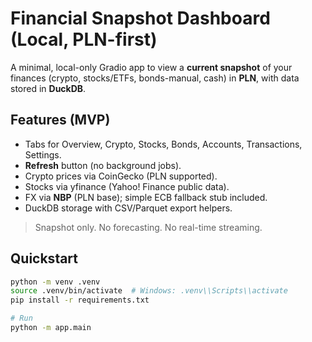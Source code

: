 # Financial Snapshot Dashboard (Local, PLN-first)

A minimal, local-only Gradio app to view a **current snapshot** of your finances (crypto, stocks/ETFs, bonds-manual, cash) in **PLN**, with data stored in **DuckDB**.

## Features (MVP)
- Tabs for Overview, Crypto, Stocks, Bonds, Accounts, Transactions, Settings.
- **Refresh** button (no background jobs).
- Crypto prices via CoinGecko (PLN supported).
- Stocks via yfinance (Yahoo! Finance public data).
- FX via **NBP** (PLN base); simple ECB fallback stub included.
- DuckDB storage with CSV/Parquet export helpers.

> Snapshot only. No forecasting. No real-time streaming.

## Quickstart
```bash
python -m venv .venv
source .venv/bin/activate  # Windows: .venv\\Scripts\\activate
pip install -r requirements.txt

# Run
python -m app.main